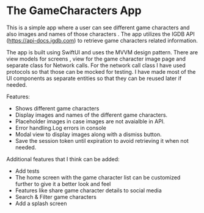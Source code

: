 # The GameCharacters App
This is a simple app where a user can see different game characters and also images and names of those characters . The app utilizes the IGDB API (https://api-docs.igdb.com) to retrieve game characters related information.

The app is built using SwiftUI and uses the MVVM design pattern. There are view models for screens , view for the game character image page and separate class for Network calls. For the network call class I have used protocols so that those can be mocked for testing. I have made most of the UI components as separate entities so that they can be reused later if needed.

Features:
* Shows different game characters
* Display images and names of the different game characters.
* Placeholder images in case images are not avaialble in API.
* Error handling.Log errors in console
* Modal view to display images along with a dismiss button.
* Save the session token until expiration to avoid retrieving it when not needed.

Additional features that I think can be added:
* Add tests
* The home screen with the game character list can be customized further to give it a better look and feel
* Features like share game character details to social media
* Search & Filter game characters
* Add a splash screen
